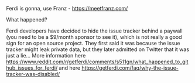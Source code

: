 Ferdi is gonna, use Franz - https://meetfranz.com/

What happened?

Ferdi developers have decided to hide the issue tracker behind a paywall (you need to be a $9/month sponsor to see it), which is not really a good sign for an open source project. They first said it was because the issue tracker might leak private data, but they later admitted on Twitter that it was just a lie… More information here https://www.reddit.com/r/getferdi/comments/s511gn/what_happened_to_github_issues_for_ferdi/ and here https://getferdi.com/faq/why-the-issue-tracker-was-disabled/
